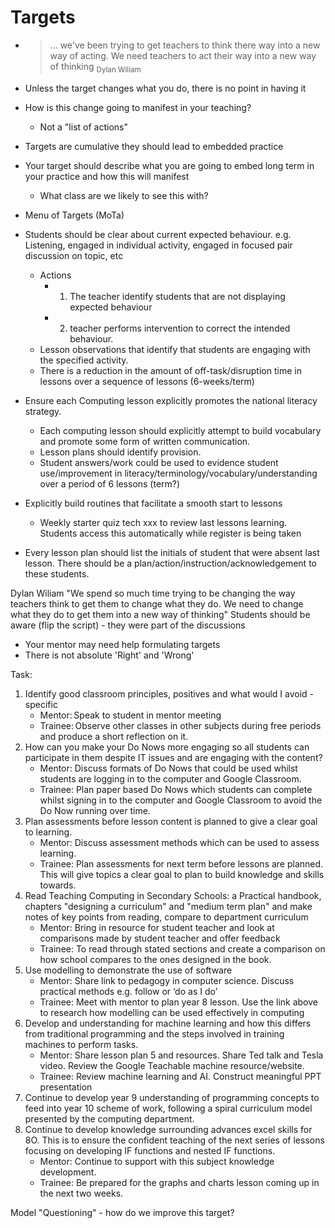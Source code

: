 Targets
=======

* > ... we've been trying to get teachers to think there way into a new way of acting. We need teachers to act their way into a new way of thinking <sub>Dylan Wiliam</sub>
* Unless the target changes what you do, there is no point in having it
* How is this change going to manifest in your teaching?
    * Not a "list of actions"
* Targets are cumulative they should lead to embedded practice
* Your target should describe what you are going to embed long term in your practice and how this will manifest 
    * What class are we likely to see this with?


* Menu of Targets (MoTa)


* Students should be clear about current expected behaviour. e.g. Listening, engaged in individual activity, engaged in focused pair discussion on topic, etc
    * Actions
        * 1. The teacher identify students that are not displaying expected behaviour 
        * 2. teacher performs intervention to correct the intended behaviour.
    * Lesson observations that identify that students are engaging with the specified activity.
    * There is a reduction in the amount of off-task/disruption time in lessons over a sequence of lessons (6-weeks/term)
* Ensure each Computing lesson explicitly promotes the national literacy strategy.
    * Each computing lesson should explicitly attempt to build vocabulary and promote some form of written communication.
    * Lesson plans should identify provision.
    * Student answers/work could be used to evidence student use/improvement in literacy/terminology/vocabulary/understanding over a period of 6 lessons (term?)
* Explicitly build routines that facilitate a smooth start to lessons
    * Weekly starter quiz tech xxx to review last lessons learning. Students access this automatically while register is being taken
* Every lesson plan should list the initials of student that were absent last lesson. There should be a plan/action/instruction/acknowledgement to these students.


Dylan Wiliam 
"We spend so much time trying to be changing the way teachers think to get them to change what they do. We need to change what they do to get them into a new way of thinking"
Students should be aware (flip the script) - they were part of the discussions

* Your mentor may need help formulating targets
* There is not absolute 'Right' and 'Wrong'

Task:
1. Identify good classroom principles, positives and what would I avoid - specific 
    * Mentor: Speak to student in mentor meeting 
    * Trainee: Observe other classes in other subjects during free periods and produce a short reflection on it. 
2. How can you make your Do Nows more engaging so all students can participate in them despite IT issues and are engaging with the content?
    * Mentor: Discuss formats of Do Nows that could be used whilst students are logging in to the computer and Google Classroom.
    * Trainee: Plan paper based Do Nows which students can complete whilst signing in to the computer and Google Classroom to avoid the Do Now running over time.
3. Plan assessments before lesson content is planned to give a clear goal to learning. 
    * Mentor: Discuss assessment methods which can be used to assess learning.
    * Trainee: Plan assessments for next term before lessons are planned. This will give topics a clear goal to plan to build knowledge and skills towards.  
4. Read Teaching Computing in Secondary Schools: a Practical handbook, chapters "designing a curriculum" and "medium term plan" and make notes of key points from reading, compare to department curriculum 
    * Mentor: Bring in resource for student teacher and look at comparisons made by student teacher and offer feedback 
    * Trainee: To read through stated sections and create a comparison on how school compares to the ones designed in the book. 
5. Use modelling to demonstrate the use of software
    * Mentor: Share link to pedagogy in computer science. Discuss practical methods e.g. follow or ‘do as I do’
    * Trainee: Meet with mentor to plan year 8 lesson. Use the link above to research how modelling can be used effectively in computing
6. Develop and understanding for machine learning and how this differs from traditional programming and the steps involved in training machines to perform tasks.
    * Mentor: Share lesson plan 5 and resources.  Share Ted talk and Tesla video.  Review the Google Teachable machine resource/website.  
    * Trainee: Review machine learning and AI. Construct meaningful PPT presentation  
7. Continue to develop year 9 understanding of programming concepts to feed into year 10 scheme of work, following a spiral curriculum model presented by the computing department.
8. Continue to develop knowledge surrounding advances excel skills for 8O. This is to ensure the confident teaching of the next series of lessons focusing on developing IF functions and nested IF functions.
    * Mentor: Continue to support with this subject knowledge development. 
    * Trainee: Be prepared for the graphs and charts lesson coming up in the next two weeks. 

Model
"Questioning" - how do we improve this target?
